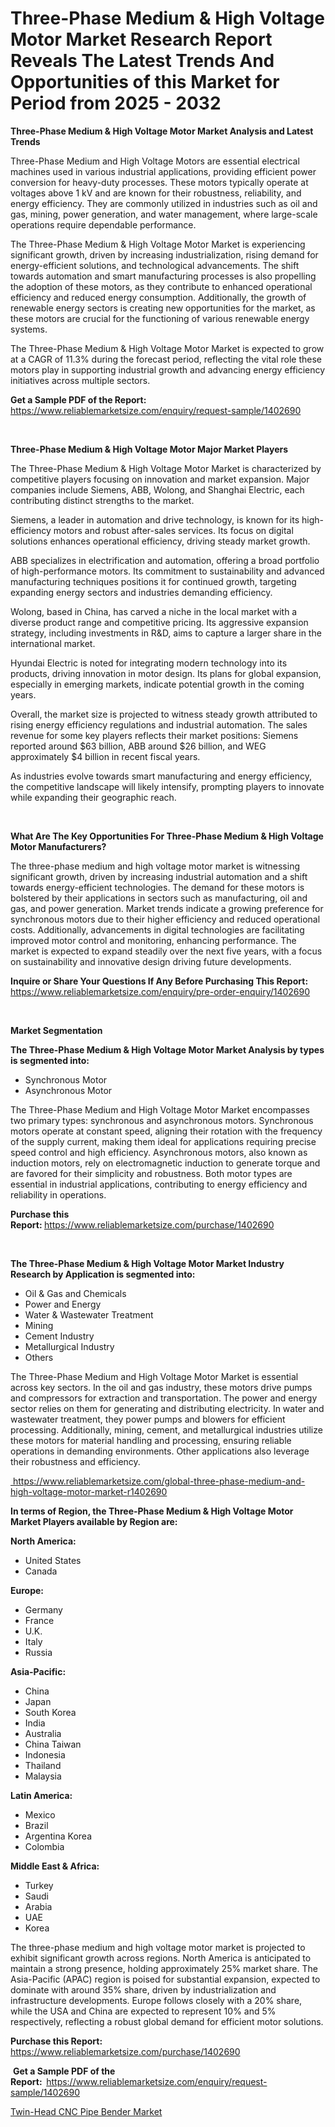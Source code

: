 <p><h1>Three-Phase Medium & High Voltage Motor Market Research Report Reveals The Latest Trends And Opportunities of this Market for Period from 2025 - 2032</h1></p><p><strong>Three-Phase Medium & High Voltage Motor Market Analysis and Latest Trends</strong></p>
<p><p>Three-Phase Medium and High Voltage Motors are essential electrical machines used in various industrial applications, providing efficient power conversion for heavy-duty processes. These motors typically operate at voltages above 1 kV and are known for their robustness, reliability, and energy efficiency. They are commonly utilized in industries such as oil and gas, mining, power generation, and water management, where large-scale operations require dependable performance.</p><p>The Three-Phase Medium & High Voltage Motor Market is experiencing significant growth, driven by increasing industrialization, rising demand for energy-efficient solutions, and technological advancements. The shift towards automation and smart manufacturing processes is also propelling the adoption of these motors, as they contribute to enhanced operational efficiency and reduced energy consumption. Additionally, the growth of renewable energy sectors is creating new opportunities for the market, as these motors are crucial for the functioning of various renewable energy systems.</p><p>The Three-Phase Medium & High Voltage Motor Market is expected to grow at a CAGR of 11.3% during the forecast period, reflecting the vital role these motors play in supporting industrial growth and advancing energy efficiency initiatives across multiple sectors.</p></p>
<p><strong>Get a Sample PDF of the Report:&nbsp;</strong> <a href="https://www.reliablemarketsize.com/enquiry/request-sample/1402690?utm_campaign=1872&utm_medium=2&utm_source=Github&utm_content=ia&utm_term=12012025&utm_id=three-phase-medium-high-voltage-motor">https://www.reliablemarketsize.com/enquiry/request-sample/1402690</a></p>
<p>&nbsp;</p>
<p><strong>Three-Phase Medium & High Voltage Motor Major Market Players</strong></p>
<p><p>The Three-Phase Medium & High Voltage Motor Market is characterized by competitive players focusing on innovation and market expansion. Major companies include Siemens, ABB, Wolong, and Shanghai Electric, each contributing distinct strengths to the market.</p><p>Siemens, a leader in automation and drive technology, is known for its high-efficiency motors and robust after-sales services. Its focus on digital solutions enhances operational efficiency, driving steady market growth.</p><p>ABB specializes in electrification and automation, offering a broad portfolio of high-performance motors. Its commitment to sustainability and advanced manufacturing techniques positions it for continued growth, targeting expanding energy sectors and industries demanding efficiency.</p><p>Wolong, based in China, has carved a niche in the local market with a diverse product range and competitive pricing. Its aggressive expansion strategy, including investments in R&D, aims to capture a larger share in the international market.</p><p>Hyundai Electric is noted for integrating modern technology into its products, driving innovation in motor design. Its plans for global expansion, especially in emerging markets, indicate potential growth in the coming years.</p><p>Overall, the market size is projected to witness steady growth attributed to rising energy efficiency regulations and industrial automation. The sales revenue for some key players reflects their market positions: Siemens reported around $63 billion, ABB around $26 billion, and WEG approximately $4 billion in recent fiscal years.</p><p>As industries evolve towards smart manufacturing and energy efficiency, the competitive landscape will likely intensify, prompting players to innovate while expanding their geographic reach.</p></p>
<p>&nbsp;</p>
<p><strong>What Are The Key Opportunities For Three-Phase Medium & High Voltage Motor Manufacturers?</strong></p>
<p><p>The three-phase medium and high voltage motor market is witnessing significant growth, driven by increasing industrial automation and a shift towards energy-efficient technologies. The demand for these motors is bolstered by their applications in sectors such as manufacturing, oil and gas, and power generation. Market trends indicate a growing preference for synchronous motors due to their higher efficiency and reduced operational costs. Additionally, advancements in digital technologies are facilitating improved motor control and monitoring, enhancing performance. The market is expected to expand steadily over the next five years, with a focus on sustainability and innovative design driving future developments.</p></p>
<p><strong>Inquire or Share Your Questions If Any Before Purchasing This Report:</strong> <a href="https://www.reliablemarketsize.com/enquiry/pre-order-enquiry/1402690?utm_campaign=1872&utm_medium=2&utm_source=Github&utm_content=ia&utm_term=12012025&utm_id=three-phase-medium-high-voltage-motor">https://www.reliablemarketsize.com/enquiry/pre-order-enquiry/1402690</a></p>
<p>&nbsp;</p>
<p><strong>Market Segmentation</strong></p>
<p><strong>The Three-Phase Medium & High Voltage Motor Market Analysis by types is segmented into:</strong></p>
<p><ul><li>Synchronous Motor</li><li>Asynchronous Motor</li></ul></p>
<p><p>The Three-Phase Medium and High Voltage Motor Market encompasses two primary types: synchronous and asynchronous motors. Synchronous motors operate at constant speed, aligning their rotation with the frequency of the supply current, making them ideal for applications requiring precise speed control and high efficiency. Asynchronous motors, also known as induction motors, rely on electromagnetic induction to generate torque and are favored for their simplicity and robustness. Both motor types are essential in industrial applications, contributing to energy efficiency and reliability in operations.</p></p>
<p><strong>Purchase this Report:&nbsp;</strong><a href="https://www.reliablemarketsize.com/purchase/1402690?utm_campaign=1872&utm_medium=2&utm_source=Github&utm_content=ia&utm_term=12012025&utm_id=three-phase-medium-high-voltage-motor">https://www.reliablemarketsize.com/purchase/1402690</a></p>
<p>&nbsp;</p>
<p><strong>The Three-Phase Medium & High Voltage Motor Market Industry Research by Application is segmented into:</strong></p>
<p><ul><li>Oil & Gas and Chemicals</li><li>Power and Energy</li><li>Water & Wastewater Treatment</li><li>Mining</li><li>Cement Industry</li><li>Metallurgical Industry</li><li>Others</li></ul></p>
<p><p>The Three-Phase Medium and High Voltage Motor Market is essential across key sectors. In the oil and gas industry, these motors drive pumps and compressors for extraction and transportation. The power and energy sector relies on them for generating and distributing electricity. In water and wastewater treatment, they power pumps and blowers for efficient processing. Additionally, mining, cement, and metallurgical industries utilize these motors for material handling and processing, ensuring reliable operations in demanding environments. Other applications also leverage their robustness and efficiency.</p></p>
<p><a href="https://www.reliablemarketsize.com/global-three-phase-medium-and-high-voltage-motor-market-r1402690?utm_campaign=1872&utm_medium=2&utm_source=Github&utm_content=ia&utm_term=12012025&utm_id=three-phase-medium-high-voltage-motor">&nbsp;https://www.reliablemarketsize.com/global-three-phase-medium-and-high-voltage-motor-market-r1402690</a></p>
<p><strong>In terms of Region, the Three-Phase Medium & High Voltage Motor Market Players available by Region are:</strong></p>
<p>
    <p> <strong> North America: </strong>
        <ul>
            <li>United States</li>
            <li>Canada</li>
        </ul>
        </p> 
    <p> <strong> Europe: </strong>
        <ul>
            <li>Germany</li>
            <li>France</li>
            <li>U.K.</li>
            <li>Italy</li>
            <li>Russia</li>
        </ul>
        </p> 
    <p> <strong> Asia-Pacific: </strong>
        <ul>
            <li>China</li>
            <li>Japan</li>
            <li>South Korea</li>
            <li>India</li>
            <li>Australia</li>
            <li>China Taiwan</li>
            <li>Indonesia</li>
            <li>Thailand</li>
            <li>Malaysia</li>
        </ul>
        </p> 
    <p> <strong> Latin America: </strong>
        <ul>
            <li>Mexico</li>
            <li>Brazil</li>
            <li>Argentina Korea</li>
            <li>Colombia</li>
        </ul>
        </p> 
    <p> <strong> Middle East & Africa: </strong>
        <ul>
            <li>Turkey</li>
            <li>Saudi</li>
            <li>Arabia</li>
            <li>UAE</li>
            <li>Korea</li>
        </ul>
    </p>
    </p>
<p><p>The three-phase medium and high voltage motor market is projected to exhibit significant growth across regions. North America is anticipated to maintain a strong presence, holding approximately 25% market share. The Asia-Pacific (APAC) region is poised for substantial expansion, expected to dominate with around 35% share, driven by industrialization and infrastructure developments. Europe follows closely with a 20% share, while the USA and China are expected to represent 10% and 5% respectively, reflecting a robust global demand for efficient motor solutions.</p></p>
<p><strong>Purchase this Report: </strong><a href="https://www.reliablemarketsize.com/purchase/1402690?utm_campaign=1872&utm_medium=2&utm_source=Github&utm_content=ia&utm_term=12012025&utm_id=three-phase-medium-high-voltage-motor">https://www.reliablemarketsize.com/purchase/1402690</a></p>
<p>&nbsp;<strong>Get a Sample PDF of the Report:&nbsp;&nbsp;</strong><a href="https://www.reliablemarketsize.com/enquiry/request-sample/1402690?utm_campaign=1872&utm_medium=2&utm_source=Github&utm_content=ia&utm_term=12012025&utm_id=three-phase-medium-high-voltage-motor">https://www.reliablemarketsize.com/enquiry/request-sample/1402690</a></p>
<p><strong></strong></p>
<p><p><a href="https://github.com/BryceTownsendr/Market-Research-Report-List-7/blob/main/twin-head-cnc-pipe-bender-market.md?utm_campaign=1872&utm_medium=2&utm_source=Github&utm_content=ia&utm_term=12012025&utm_id=three-phase-medium-high-voltage-motor">Twin-Head CNC Pipe Bender Market</a></p></p>